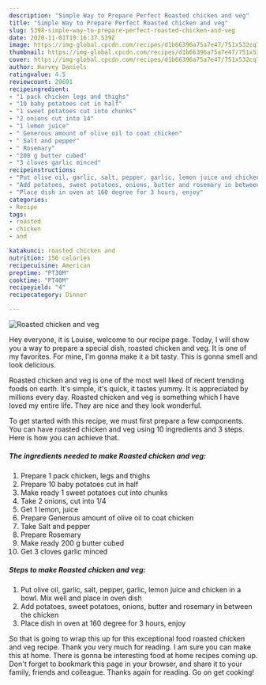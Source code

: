```yaml
---
description: "Simple Way to Prepare Perfect Roasted chicken and veg"
title: "Simple Way to Prepare Perfect Roasted chicken and veg"
slug: 5398-simple-way-to-prepare-perfect-roasted-chicken-and-veg
date: 2020-11-01T19:16:37.539Z
image: https://img-global.cpcdn.com/recipes/d1b66396a75a7e47/751x532cq70/roasted-chicken-and-veg-recipe-main-photo.jpg
thumbnail: https://img-global.cpcdn.com/recipes/d1b66396a75a7e47/751x532cq70/roasted-chicken-and-veg-recipe-main-photo.jpg
cover: https://img-global.cpcdn.com/recipes/d1b66396a75a7e47/751x532cq70/roasted-chicken-and-veg-recipe-main-photo.jpg
author: Harvey Daniels
ratingvalue: 4.5
reviewcount: 20691
recipeingredient:
- "1 pack chicken legs and thighs"
- "10 baby potatoes cut in half"
- "1 sweet potatoes cut into chunks"
- "2 onions cut into 14"
- "1 lemon juice"
- " Generous amount of olive oil to coat chicken"
- " Salt and pepper"
- " Rosemary"
- "200 g butter cubed"
- "3 cloves garlic minced"
recipeinstructions:
- "Put olive oil, garlic, salt, pepper, garlic, lemon juice and chicken in a bowl. Mix well and place in oven dish"
- "Add potatoes, sweet potatoes, onions, butter and rosemary in between the chicken"
- "Place dish in oven at 160 degree for 3 hours, enjoy"
categories:
- Recipe
tags:
- roasted
- chicken
- and

katakunci: roasted chicken and 
nutrition: 156 calories
recipecuisine: American
preptime: "PT30M"
cooktime: "PT40M"
recipeyield: "4"
recipecategory: Dinner

---
```



![Roasted chicken and veg](https://img-global.cpcdn.com/recipes/d1b66396a75a7e47/751x532cq70/roasted-chicken-and-veg-recipe-main-photo.jpg)

Hey everyone, it is Louise, welcome to our recipe page. Today, I will show you a way to prepare a special dish, roasted chicken and veg. It is one of my favorites. For mine, I'm gonna make it a bit tasty. This is gonna smell and look delicious.



Roasted chicken and veg is one of the most well liked of recent trending foods on earth. It's simple, it's quick, it tastes yummy. It is appreciated by millions every day. Roasted chicken and veg is something which I have loved my entire life. They are nice and they look wonderful.


To get started with this recipe, we must first prepare a few components. You can have roasted chicken and veg using 10 ingredients and 3 steps. Here is how you can achieve that.

<!--inarticleads1-->

##### The ingredients needed to make Roasted chicken and veg:

1. Prepare 1 pack chicken, legs and thighs
1. Prepare 10 baby potatoes cut in half
1. Make ready 1 sweet potatoes cut into chunks
1. Take 2 onions, cut into 1/4
1. Get 1 lemon, juice
1. Prepare  Generous amount of olive oil to coat chicken
1. Take  Salt and pepper
1. Prepare  Rosemary
1. Make ready 200 g butter cubed
1. Get 3 cloves garlic minced




<!--inarticleads2-->

##### Steps to make Roasted chicken and veg:

1. Put olive oil, garlic, salt, pepper, garlic, lemon juice and chicken in a bowl. Mix well and place in oven dish
1. Add potatoes, sweet potatoes, onions, butter and rosemary in between the chicken
1. Place dish in oven at 160 degree for 3 hours, enjoy




So that is going to wrap this up for this exceptional food roasted chicken and veg recipe. Thank you very much for reading. I am sure you can make this at home. There is gonna be interesting food at home recipes coming up. Don't forget to bookmark this page in your browser, and share it to your family, friends and colleague. Thanks again for reading. Go on get cooking!

